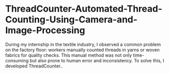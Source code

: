 # ThreadCounter-Automated-Thread-Counting-Using-Camera-and-Image-Processing
During my internship in the textile industry, I observed a common problem on the factory floor: workers manually counted threads in yarns or woven fabrics for quality checks. This manual method was not only time-consuming but also prone to human error and inconsistency. To solve this, I developed ThreadCounter..
